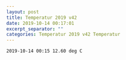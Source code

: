 ```yaml
---
layout: post
title: Temperatur 2019 v42
date: 2019-10-14 00:17:01
excerpt_separator: ""
categories: Temperatur 2019 v42 Temperatur
---
```

```
2019-10-14 00:15 12.60 deg C
```
